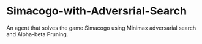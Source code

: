 # Simacogo-with-Adversrial-Search
An agent that solves the game Simacogo using Minimax adversarial search and Alpha-beta Pruning.
